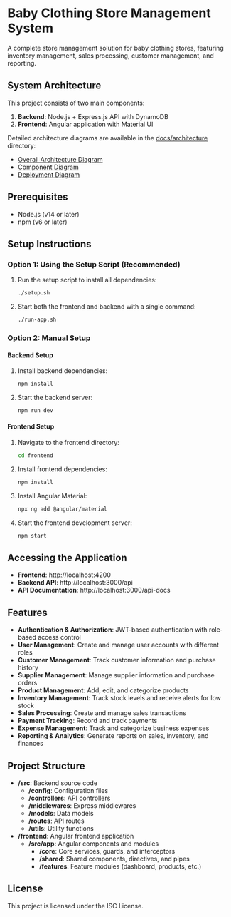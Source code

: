 # Baby Clothing Store Management System

A complete store management solution for baby clothing stores, featuring inventory management, sales processing, customer management, and reporting.

## System Architecture

This project consists of two main components:

1. **Backend**: Node.js + Express.js API with DynamoDB
2. **Frontend**: Angular application with Material UI

Detailed architecture diagrams are available in the [docs/architecture](./docs/architecture) directory:

- [Overall Architecture Diagram](./docs/architecture/overall-architecture.md)
- [Component Diagram](./docs/architecture/component-diagram.md)
- [Deployment Diagram](./docs/architecture/deployment-diagram.md)

## Prerequisites

- Node.js (v14 or later)
- npm (v6 or later)

## Setup Instructions

### Option 1: Using the Setup Script (Recommended)

1. Run the setup script to install all dependencies:
   ```bash
   ./setup.sh
   ```

2. Start both the frontend and backend with a single command:
   ```bash
   ./run-app.sh
   ```

### Option 2: Manual Setup

#### Backend Setup

1. Install backend dependencies:
   ```bash
   npm install
   ```

2. Start the backend server:
   ```bash
   npm run dev
   ```

#### Frontend Setup

1. Navigate to the frontend directory:
   ```bash
   cd frontend
   ```

2. Install frontend dependencies:
   ```bash
   npm install
   ```

3. Install Angular Material:
   ```bash
   npx ng add @angular/material
   ```

4. Start the frontend development server:
   ```bash
   npm start
   ```

## Accessing the Application

- **Frontend**: http://localhost:4200
- **Backend API**: http://localhost:3000/api
- **API Documentation**: http://localhost:3000/api-docs

## Features

- **Authentication & Authorization**: JWT-based authentication with role-based access control
- **User Management**: Create and manage user accounts with different roles
- **Customer Management**: Track customer information and purchase history
- **Supplier Management**: Manage supplier information and purchase orders
- **Product Management**: Add, edit, and categorize products
- **Inventory Management**: Track stock levels and receive alerts for low stock
- **Sales Processing**: Create and manage sales transactions
- **Payment Tracking**: Record and track payments
- **Expense Management**: Track and categorize business expenses
- **Reporting & Analytics**: Generate reports on sales, inventory, and finances

## Project Structure

- **/src**: Backend source code
  - **/config**: Configuration files
  - **/controllers**: API controllers
  - **/middlewares**: Express middlewares
  - **/models**: Data models
  - **/routes**: API routes
  - **/utils**: Utility functions
- **/frontend**: Angular frontend application
  - **/src/app**: Angular components and modules
    - **/core**: Core services, guards, and interceptors
    - **/shared**: Shared components, directives, and pipes
    - **/features**: Feature modules (dashboard, products, etc.)

## License

This project is licensed under the ISC License.
